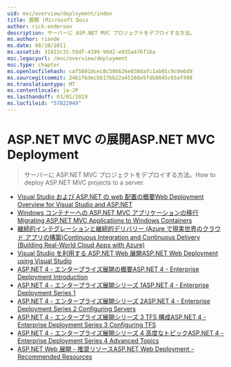 ```yaml
---
uid: mvc/overview/deployment/index
title: 展開 |Microsoft Docs
author: rick-anderson
description: サーバーに ASP.NET MVC プロジェクトをデプロイする方法。
ms.author: riande
ms.date: 08/18/2011
ms.assetid: 31922c31-59df-4399-99d2-e935a476f16a
msc.legacyurl: /mvc/overview/deployment
msc.type: chapter
ms.openlocfilehash: caf5801dcec8c586626e830dafc1ab01c9c0e6d9
ms.sourcegitcommit: 24b1f6decbb17bb22a45166e5fdb0845c65af498
ms.translationtype: MT
ms.contentlocale: ja-JP
ms.lasthandoff: 03/01/2019
ms.locfileid: "57022949"
---
```

# <a name="aspnet-mvc-deployment"></a><span data-ttu-id="98df8-103">ASP.NET MVC の展開</span><span class="sxs-lookup"><span data-stu-id="98df8-103">ASP.NET MVC Deployment</span></span>

> <span data-ttu-id="98df8-104">サーバーに ASP.NET MVC プロジェクトをデプロイする方法。</span><span class="sxs-lookup"><span data-stu-id="98df8-104">How to deploy ASP.NET MVC projects to a server.</span></span>

- [<span data-ttu-id="98df8-105">Visual Studio および ASP.NET の web 配置の概要</span><span class="sxs-lookup"><span data-stu-id="98df8-105">Web Deployment Overview for Visual Studio and ASP.NET</span></span>](https://msdn.microsoft.com/library/dd394698)
- [<span data-ttu-id="98df8-106">Windows コンテナーへの ASP.NET MVC アプリケーションの移行</span><span class="sxs-lookup"><span data-stu-id="98df8-106">Migrating ASP.NET MVC Applications to Windows Containers</span></span>](docker-aspnetmvc.md)
- [<span data-ttu-id="98df8-107">継続的インテグレーションと継続的デリバリー (Azure で現実世界のクラウド アプリの構築)</span><span class="sxs-lookup"><span data-stu-id="98df8-107">Continuous Integration and Continuous Delivery (Building Real-World Cloud Apps with Azure)</span></span>](../../../aspnet/overview/developing-apps-with-windows-azure/building-real-world-cloud-apps-with-windows-azure/continuous-integration-and-continuous-delivery.md)
- [<span data-ttu-id="98df8-108">Visual Studio を利用する ASP.NET Web 展開</span><span class="sxs-lookup"><span data-stu-id="98df8-108">ASP.NET Web Deployment using Visual Studio</span></span>](../../../web-forms/overview/deployment/visual-studio-web-deployment/index.md)
- [<span data-ttu-id="98df8-109">ASP.NET 4 - エンタープライズ展開の概要</span><span class="sxs-lookup"><span data-stu-id="98df8-109">ASP.NET 4 - Enterprise Deployment Introduction</span></span>](../../../web-forms/overview/deployment/deploying-web-applications-in-enterprise-scenarios/index.md)
- [<span data-ttu-id="98df8-110">ASP.NET 4 - エンタープライズ展開シリーズ 1</span><span class="sxs-lookup"><span data-stu-id="98df8-110">ASP.NET 4 - Enterprise Deployment Series 1</span></span>](../../../web-forms/overview/deployment/web-deployment-in-the-enterprise/index.md)
- [<span data-ttu-id="98df8-111">ASP.NET 4 - エンタープライズ展開シリーズ 2</span><span class="sxs-lookup"><span data-stu-id="98df8-111">ASP.NET 4 - Enterprise Deployment Series 2 Configuring Servers</span></span>](../../../web-forms/overview/deployment/configuring-server-environments-for-web-deployment/index.md)
- [<span data-ttu-id="98df8-112">ASP.NET 4 - エンタープライズ展開シリーズ 3 TFS 構成</span><span class="sxs-lookup"><span data-stu-id="98df8-112">ASP.NET 4 - Enterprise Deployment Series 3 Configuring TFS</span></span>](../../../web-forms/overview/deployment/configuring-team-foundation-server-for-web-deployment/index.md)
- [<span data-ttu-id="98df8-113">ASP.NET 4 - エンタープライズ展開シリーズ 4 高度なトピック</span><span class="sxs-lookup"><span data-stu-id="98df8-113">ASP.NET 4 - Enterprise Deployment Series 4 Advanced Topics</span></span>](../../../web-forms/overview/deployment/advanced-enterprise-web-deployment/index.md)
- [<span data-ttu-id="98df8-114">ASP.NET Web 展開 - 推奨リソース</span><span class="sxs-lookup"><span data-stu-id="98df8-114">ASP.NET Web Deployment - Recommended Resources</span></span>](../../../whitepapers/aspnet-web-deployment-content-map.md)
